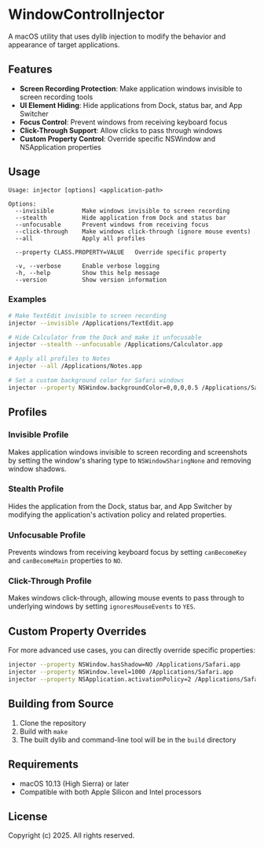 # WindowControlInjector

A macOS utility that uses dylib injection to modify the behavior and appearance of target applications.

## Features

- **Screen Recording Protection**: Make application windows invisible to screen recording tools
- **UI Element Hiding**: Hide applications from Dock, status bar, and App Switcher
- **Focus Control**: Prevent windows from receiving keyboard focus
- **Click-Through Support**: Allow clicks to pass through windows
- **Custom Property Control**: Override specific NSWindow and NSApplication properties

## Usage

```
Usage: injector [options] <application-path>

Options:
  --invisible        Make windows invisible to screen recording
  --stealth          Hide application from Dock and status bar
  --unfocusable      Prevent windows from receiving focus
  --click-through    Make windows click-through (ignore mouse events)
  --all              Apply all profiles

  --property CLASS.PROPERTY=VALUE   Override specific property

  -v, --verbose      Enable verbose logging
  -h, --help         Show this help message
  --version          Show version information
```

### Examples

```bash
# Make TextEdit invisible to screen recording
injector --invisible /Applications/TextEdit.app

# Hide Calculator from the Dock and make it unfocusable
injector --stealth --unfocusable /Applications/Calculator.app

# Apply all profiles to Notes
injector --all /Applications/Notes.app

# Set a custom background color for Safari windows
injector --property NSWindow.backgroundColor=0,0,0,0.5 /Applications/Safari.app
```

## Profiles

### Invisible Profile

Makes application windows invisible to screen recording and screenshots by setting the window's sharing type to `NSWindowSharingNone` and removing window shadows.

### Stealth Profile

Hides the application from the Dock, status bar, and App Switcher by modifying the application's activation policy and related properties.

### Unfocusable Profile

Prevents windows from receiving keyboard focus by setting `canBecomeKey` and `canBecomeMain` properties to `NO`.

### Click-Through Profile

Makes windows click-through, allowing mouse events to pass through to underlying windows by setting `ignoresMouseEvents` to `YES`.

## Custom Property Overrides

For more advanced use cases, you can directly override specific properties:

```bash
injector --property NSWindow.hasShadow=NO /Applications/Safari.app
injector --property NSWindow.level=1000 /Applications/Safari.app
injector --property NSApplication.activationPolicy=2 /Applications/Safari.app
```

## Building from Source

1. Clone the repository
2. Build with `make`
3. The built dylib and command-line tool will be in the `build` directory

## Requirements

- macOS 10.13 (High Sierra) or later
- Compatible with both Apple Silicon and Intel processors

## License

Copyright (c) 2025. All rights reserved.
